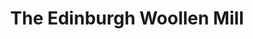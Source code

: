 ---
title: "The Edinburgh Woollen Mill"
url: /great-yarmouth/the-edinburgh-woollen-mill/
shop: clothes
---